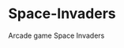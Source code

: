 # Space-Invaders
Arcade game Space Invaders 


<p align="center">
  <img wight="200px" hight="200px src="https://prnt.sc/WYnWyJcFp3fM" alt=""/>
</p>

